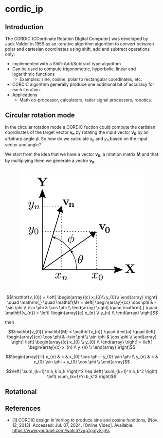 # cordic_ip


## Introduction

The CORDIC (COordinate Rotation DIgital Computer) was developed by Jack Volder in 1959 as an iterative algorithm algorithm to convert between polar and cartesian coordinates using shift, add and subtract operations only:

- Implemented with a Shift-Add/Subtract type algorithm
- Can be used to compute trigonometric, hyperbolic, linear and logarithmic functions
    - Examples: sine, cosine, polar to rectangular coordinates, etc.
- CORDIC algorithm generally produce one additional bit of accuracy for each iteration.
- Applications
    - Math co-processor, calculators, radar signal processors, robotics.

## Circular rotation mode

In the circular rotation mode a CORDIC fuction could compute the cartisian coordinates of the target vector $\mathbf{v_{n}}$ by rotating the input vector $\mathbf{v_{0}}$ by an arbitrary angle $\phi$. So how do we calculate $x_{n}$ and $y_{n}$ based on the input vector and angle?
    

We start from the idea that we have a vector $\mathbf{v_{0}}$, a rotation matrix $\mathbf{M}$ and that by multiplying them we generate a vector $\mathbf{v_{n}}$.

<p align="center">
  <img src="images/vector_diagram.svg" />
</p>

```math
\mathbf{v_{0}} = 
\left[ 
  \begin{array}{c}
    x_{0}\\
    y_{0}\\
  \end{array}
\right] 

\quad \mathrm{,} \quad

\mathbf{M} = 
\left[
  \begin{array}{cc}
    \cos \phi & -\sin \phi \\
    \sin \phi & \cos \phi  \\
  \end{array}
\right]

\quad \mathrm{,} \quad

\mathbf{v_{n}} = 
\left[
  \begin{array}{c}
    x_{n} \\
    y_{n} \\
  \end{array}
\right]
```

then 

```math
\mathbf{v_{0}} \mathbf{M} = \mathbf{v_{n}} 

\quad \text{o} \quad

\left[ 
  \begin{array}{cc}
    \cos \phi & -\sin \phi \\
    \sin \phi & \cos \phi  \\
  \end{array}
\right]

\left[ 
  \begin{array}{c}
    x_{0} \\
    y_{0} \\
  \end{array}
\right] = 

\left[ 
  \begin{array}{c}
    x_{n} \\
    y_{n} \\
  \end{array}
\right]
```

```math
\begin{array}{lll}
  x_{n} & = & x_{0} \cos \phi - y_{0} \sin \phi \\
  y_{n} & = & x_{0} \sin \phi + y_{0} \cos \phi \\
\end{array}
```

```math
\left( \sum_{k=1}^n a_k b_k \right)^2 \leq \left( \sum_{k=1}^n a_k^2 \right) \left( \sum_{k=1}^n b_k^2 \right)
```

## Rotational 


## References

- [1] CORDIC design in Verilog to produce sine and cosine functions, (Nov. 12, 2013). Accessed: Jul. 07, 2024. [Online Video]. Available: <https://www.youtube.com/watch?v=pTgmySlijAs>
